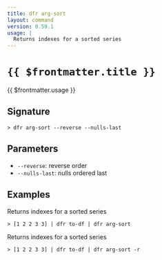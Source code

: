 ```yaml
---
title: dfr arg-sort
layout: command
version: 0.59.1
usage: |
  Returns indexes for a sorted series
---
```


# `{{ $frontmatter.title }}`

<div style='white-space: pre-wrap;'>{{ $frontmatter.usage }}</div>

## Signature

`> dfr arg-sort --reverse --nulls-last`

## Parameters

- `--reverse`: reverse order
- `--nulls-last`: nulls ordered last

## Examples

Returns indexes for a sorted series

```shell
> [1 2 2 3 3] | dfr to-df | dfr arg-sort
```

Returns indexes for a sorted series

```shell
> [1 2 2 3 3] | dfr to-df | dfr arg-sort -r
```
